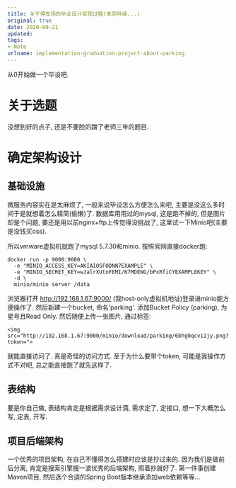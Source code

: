 ```yaml
---
title: 关于停车场的毕业设计实现过程(未完待续...)
original: true
date: 2020-09-21
updated: 
tags: 
- Note
urlname: implementation-graduation-project-about-parking
---
```

从0开始做一个毕设吧. 
<!--more-->
# 关于选题

没想到好的点子, 还是不要脸的蹭了老师三年的题目. 

# 确定架构设计

## 基础设施

微服务内容实在是太麻烦了, 一般来说毕设怎么方便怎么来吧, 主要是没这么多时间于是就想着怎么精简(偷懒)了. 
数据库用用过的mysql, 这是跑不掉的, 但是图片却是个问题, 要还是用以前nginx+ftp上传觉得没挑战了, 这里试一下Minio吧(主要是没钱买oss). 

所以vmware虚拟机就跑了mysql 5.7.30和minio. 按照官网直接docker跑: 
~~~
docker run -p 9000:9000 \
  -e "MINIO_ACCESS_KEY=AKIAIOSFODNN7EXAMPLE" \
  -e "MINIO_SECRET_KEY=wJalrXUtnFEMI/K7MDENG/bPxRfiCYEXAMPLEKEY" \
  -d \
  minio/minio server /data
~~~
浏览器打开 http://192.168.1.67:9000/ (我host-only虚拟机地址)登录进minio能方便操作了. 然后新建一个bucket, 命名'parking'. 添加Bucket Policy (parking), 为星号且Read Only. 然后随便上传一张图片, 通过标签: 
~~~
<img src="http://192.168.1.67:9000/minio/download/parking/6bhg0qcvi1jy.png?token=">
~~~
就能直接访问了. 真是奇怪的访问方式. 至于为什么要带个token, 可能是我操作方式不对吧, 总之能直接跑了就先这样了. 

## 表结构

要是你自己做, 表结构肯定是根据需求设计滴, 需求定了, 定接口, 想一下大概怎么写, 定表, 开写. 

## 项目后端架构

一个优秀的项目架构, 在自己不懂得怎么搭建时应该是抄过来的. 因为我们是做前后分离, 肯定是搜索引擎搜一波优秀的后端架构, 照着抄就好了. 第一件事创建Maven项目, 然后选个合适的Spring Boot版本继承添加web依赖等等...

